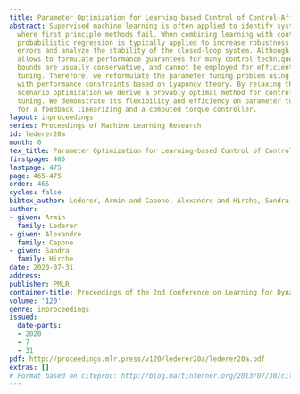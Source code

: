 ```yaml
---
title: Parameter Optimization for Learning-based Control of Control-Affine Systems
abstract: Supervised machine learning is often applied to identify system dynamics
  where first principle methods fail. When combining learning with control methods,
  probabilistic regression is typically applied to increase robustness against learning
  errors and analyze the stability of the closed-loop system. Although this approach
  allows to formulate performance guarantees for many control techniques, the obtained
  bounds are usually conservative, and cannot be employed for efficient control parameter
  tuning. Therefore, we reformulate the parameter tuning problem using robust optimization
  with performance constraints based on Lyapunov theory. By relaxing the problem through
  scenario optimization we derive a provably optimal method for control parameter
  tuning. We demonstrate its flexibility and efficiency on parameter tuning problems
  for a feedback linearizing and a computed torque controller.
layout: inproceedings
series: Proceedings of Machine Learning Research
id: lederer20a
month: 0
tex_title: Parameter Optimization for Learning-based Control of Control-Affine Systems
firstpage: 465
lastpage: 475
page: 465-475
order: 465
cycles: false
bibtex_author: Lederer, Armin and Capone, Alexandre and Hirche, Sandra
author:
- given: Armin
  family: Lederer
- given: Alexandre
  family: Capone
- given: Sandra
  family: Hirche
date: 2020-07-31
address: 
publisher: PMLR
container-title: Proceedings of the 2nd Conference on Learning for Dynamics and Control
volume: '120'
genre: inproceedings
issued:
  date-parts:
  - 2020
  - 7
  - 31
pdf: http://proceedings.mlr.press/v120/lederer20a/lederer20a.pdf
extras: []
# Format based on citeproc: http://blog.martinfenner.org/2013/07/30/citeproc-yaml-for-bibliographies/
---
```


